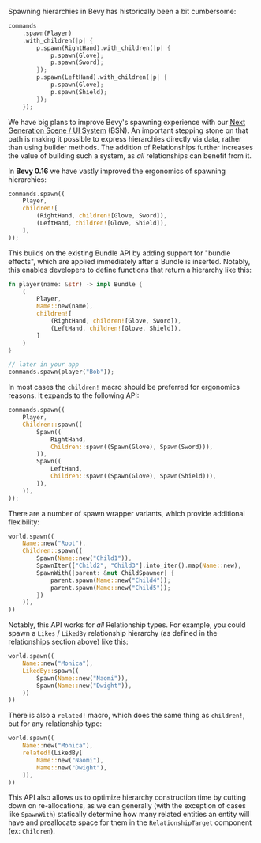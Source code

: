 Spawning hierarchies in Bevy has historically been a bit cumbersome:

```rust
commands
    .spawn(Player)
    .with_children(|p| {
        p.spawn(RightHand).with_children(|p| {
            p.spawn(Glove);
            p.spawn(Sword);
        });
        p.spawn(LeftHand).with_children(|p| {
            p.spawn(Glove);
            p.spawn(Shield);
        });
    });
```

We have big plans to improve Bevy's spawning experience with our [Next Generation Scene / UI System](https://github.com/bevyengine/bevy/discussions/14437) (BSN). An important stepping stone on that path is making it possible to express hierarchies directly via data, rather than using builder methods. The addition of Relationships further increases the value of building such a system, as _all_ relationships can benefit from it.

In **Bevy 0.16** we have vastly improved the ergonomics of spawning hierarchies:

```rust
commands.spawn((
    Player,
    children![
        (RightHand, children![Glove, Sword]),
        (LeftHand, children![Glove, Shield]),
    ],
));
```

This builds on the existing Bundle API by adding support for "bundle effects", which are applied immediately after a Bundle is inserted. Notably, this enables developers to define functions that return a hierarchy like this:

```rust
fn player(name: &str) -> impl Bundle {
    (
        Player,
        Name::new(name),
        children![
            (RightHand, children![Glove, Sword]),
            (LeftHand, children![Glove, Shield]),
        ]
    )
}

// later in your app
commands.spawn(player("Bob"));
```

In most cases the `children!` macro should be preferred for ergonomics reasons. It expands to the following API:

```rust
commands.spawn((
    Player,
    Children::spawn((
        Spawn((
            RightHand,
            Children::spawn((Spawn(Glove), Spawn(Sword))),
        )),
        Spawn((
            LeftHand,
            Children::spawn((Spawn(Glove), Spawn(Shield))),
        )),
    )),
));
```

There are a number of spawn wrapper variants, which provide additional flexibility:

```rust
world.spawn((
    Name::new("Root"),
    Children::spawn((
        Spawn(Name::new("Child1")),   
        SpawnIter(["Child2", "Child3"].into_iter().map(Name::new),
        SpawnWith(|parent: &mut ChildSpawner| {
            parent.spawn(Name::new("Child4"));
            parent.spawn(Name::new("Child5"));
        })
    )),
))
```

Notably, this API works for _all_ Relationship types. For example, you could spawn a `Likes` / `LikedBy` relationship hierarchy (as defined in the relationships section above) like this:

```rust
world.spawn((
    Name::new("Monica"),
    LikedBy::spawn((
        Spawn(Name::new("Naomi")),
        Spawn(Name::new("Dwight")),
    ))
))
```

There is also a `related!` macro, which does the same thing as `children!`, but for any relationship type:

```rust
world.spawn((
    Name::new("Monica"),
    related!(LikedBy[
        Name::new("Naomi"),
        Name::new("Dwight"),
    ]),
))
```

This API also allows us to optimize hierarchy construction time by cutting down on re-allocations, as we can generally (with the exception of cases like `SpawnWith`) statically determine how many related entities an entity will have and preallocate space for them in the `RelationshipTarget` component (ex: `Children`).
